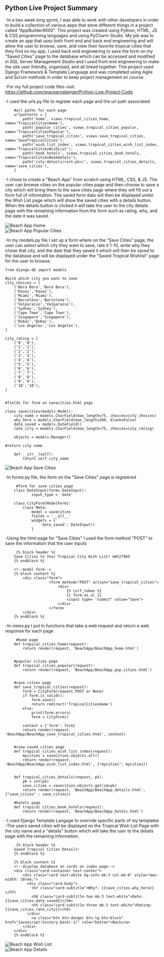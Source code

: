 ## Python Live Project Summary
-In a two week long sprint, I was able to work with other developers in order to build a collection of various apps that store different things in a project called "AppBuilder9000". This project was created using Python, HTML, JS & CSS programming languages and using PyCharm Studio. My job was to create an app that uses both front end and back end engineering and will allow the user to browse, save, and view their favorite tropical cities that they find on my app. I used back end engineering to save the form on my "Saved Cities" page to the database which can be accessed and modified in SQL Server Management Studio and I used front end engineering to make the site user friendly, organized, and all linked together. This project used Django Framework & Template Language and was completed using Agile and Scrum methods in order to keep project management on course. 

-For my full project code files visit: https://github.com/gracearnsberger/Python-Live-Project-Code

 -I used the urls.py file to register each page and the url path associated 
   
        #url paths for each page
        urlpatterns = [
            path('home', views.tropical_cities_home, name='TropicalCitiesHome'),
            path('popular_cities', views.tropical_cities_popular, name='TropicalCitiesPopular'),
            path('save_tropical_cities', views.save_tropical_cities, name='SaveTropicalCities'),
            path('wish_list_index', views.tropical_cities_wish_list_index, name='TropicalCitiesWishList'),
            path('book_hotels', views.tropical_cities_book_hotels, name='TropicalCitiesBookHotels'),
            path('city-details/<int:pk>/', views.tropical_cities_details, name='save_cities'),
        ]
       
 -I chose to create a "Beach App" from scratch using HTML, CSS, & JS. The user can browse cities on the popular cities page and then choose to save a city which will bring them to the save cities page where they will fill out a form full of information. The saved form data will then be displayed under the Wish List page which will show the saved cities with a details button. When the details button is clicked it will take the user to the city details page with the remaining information from the form such as rating, why, and the date it was saved.
 
 ![Beach App Home](https://lh3.googleusercontent.com/-iViq-Z0cWjc/X7PxsE1LuqI/AAAAAAAAIWU/g5PVIfd8aeEetw7foL7HPAGgSJxJtzLpQCK8BGAsYHg/s512/2020-11-17.png)  
 ![Beach App Popular Cities](https://lh3.googleusercontent.com/-w8CBHwGwhyc/X7P3BpcSlTI/AAAAAAAAIWo/cR7Z8LsPSx03pjhV4fJVQjd4HuVY6kroQCK8BGAsYHg/s512/2020-11-17.png)  

-In my models.py file I set up a form where on the "Save Cities" page, the user can select which city they want to save, rate it 1-10, write why they chose that city, and the date that they saved it which will then be saved to the database and will be displayed under the "Saved Tropical Wishlist" page for the user to browse.

    from django.db import models

    #pick which city you want to save
    city_choices = [
        ('Bora Bora','Bora Bora'),
        ('Kauai','Kauai'),
        ('Miami','Miami'),
        ('Barcelona','Barcelona'),
        ('Valparaiso','Valparaiso'),
        ('Sydney','Sydney'),
        ('Cape Town','Cape Town'),
        ('Singapore','Singapore'),
        ('Dubai','Dubai'),
        ('Los Angeles','Los Angeles'),
    ]

    city_rating = [
        ('0','0'),
        ('1','1'),
        ('2','2'),
        ('3','3'),
        ('4','4'),
        ('5','5'),
        ('6','6'),
        ('7','7'),
        ('8','8'),
        ('9','9'),
        ('10','10'),
    ]


    #fields for form on savecities.html page

    class savecities(models.Model):
        city_name = models.CharField(max_length=75, choices=city_choices)
        why_here = models.CharField(max_length=200, blank=False)
        date_saved = models.DateField()
        rate_city = models.CharField(max_length=75, choices=city_rating)

        objects = models.Manager()

    #return city name

        def __str__(self):
            return self.city_name
            
  
   ![Beach App Save Cities](https://lh3.googleusercontent.com/-Y5vF_0e4-vc/X7PwiJqiQ5I/AAAAAAAAIWE/VWDMQy1FxLgJ2O8CaG8C-549-h-9-n9SgCK8BGAsYHg/s512/2020-11-17.png)
   
   -In forms.py file, the form on the "Save Cities" page is registered 
   
         #form for save cities page
        class DateInput(forms.DateInput):
                input_type = 'date'

        class CityForm(ModelForm):
            class Meta:
                model = savecities
                fields = '__all__'
                widgets = {
                    'date_saved': DateInput()
                }
            
   -Using the html page for "Save Cities" I used the form method "POST" to save the information that the user inputs
   
         {% block header %}
        Save Cities to Your Tropical City Wish List! &#127965
        {% endblock %}

        <!--model form-->
        {% block content %}
            <div class="form">
                        <form method="POST" action="save_tropical_cities">
                            <div>
                                {% csrf_token %}
                                {{ form.as_ul }}
                                <input type= "submit" value="Save">
                            </div>
                        </form>
            </div>
        {% endblock %}
                
   -In views.py I put in functions that take a web request and return a web response for each page
   
         #home page
        def tropical_cities_home(request):
            return render(request, 'BeachApp/BeachApp_home.html')


        #popular cities page
        def tropical_cities_popular(request):
            return render(request, 'BeachApp/BeachApp_pop_cities.html')


        #save cities page
        def save_tropical_cities(request):
            form = CityForm(request.POST or None)
            if form.is_valid():
                form.save()
                return redirect('TropicalCitiesHome')
            else:
                print(form.errors)
                form = CityForm()

            context = {'form': form}
            return render(request, 'BeachApp/BeachApp_save_tropical_cities.html', context)


        #view saved cities page
        def tropical_cities_wish_list_index(request):
            mycities = savecities.objects.all()
            return render(request, 'BeachApp/BeachApp_wish_list_index.html', {"mycities": mycities})


        def tropical_cities_details(request, pk):
            pk = int(pk)
            save_cities = savecities.objects.get(id=pk)
            return render(request, 'BeachApp/BeachApp_details.html', {"save_cities" : save_cities})

        #hotels page
        def tropical_cities_book_hotels(request):
            return render(request, 'BeachApp/BeachApp_hotels.html')


   -I used Django Template Langage to override specific parts of my templates 
   -The users saved cities will be displayed on the Tropical Wish List Page with the city name and a "details" button which will take the user to the details page with the    remaining information.
        
         {% block header %}
        Saved Tropical Cities Details!
        {% endblock %}

        {% block content %}
        <!--display database on cards on index page-->
        <div class="card-container text-center">
            <div class="card text-white bg-info mb-3 col-md-6" style="max-width: 18rem;">
              <div class="card-body">
                <h7 class="card-subtitle">Why?: {{save_cities.why_here}}</h7>
                <h6 class="card-subtitle-two mb-3 text-white">Date: {{save_cities.date_saved}}</h6>
                <h5 class="card-subtitle-three mb-3 text-white">Rating: {{save_cities.rate_city}}</h5>
              </div>
                <a class="btn btn-danger btn-lg btn-block" href="javascript:history.back(-1)" role="button">Back</a>
            </div>
        </div>
        {% endblock %}
        
![Beach App Wish List](https://lh3.googleusercontent.com/-vx0RrkFJ21g/X7P2xmzmtAI/AAAAAAAAIWg/MYvTGE6Wf8U2GnVuwdbEN0uKeC7NS0bXwCK8BGAsYHg/s512/2020-11-17.png)   
![Beach App Details](https://lh3.googleusercontent.com/-uQ4__knxAPM/X7P4R9DtkpI/AAAAAAAAIW0/WV7DbufOGR4NNmPsQDzzPfx1SYKqv_WLwCK8BGAsYHg/s512/2020-11-17.png)
